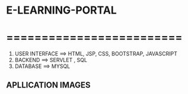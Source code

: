 # E-LEARNING-PORTAL

# =========================

1) USER INTERFACE ==> HTML, JSP, CSS, BOOTSTRAP, JAVASCRIPT
2) BACKEND  ==> SERVLET , SQL
3) DATABASE ==> MYSQL

## APLLICATION IMAGES


